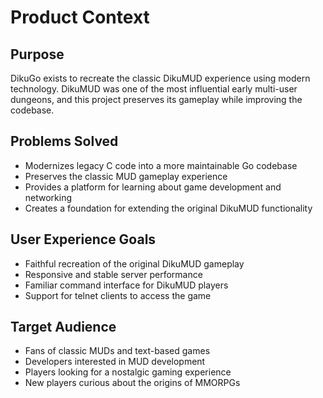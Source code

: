 # Product Context

## Purpose
DikuGo exists to recreate the classic DikuMUD experience using modern technology. DikuMUD was one of the most influential early multi-user dungeons, and this project preserves its gameplay while improving the codebase.

## Problems Solved
- Modernizes legacy C code into a more maintainable Go codebase
- Preserves the classic MUD gameplay experience
- Provides a platform for learning about game development and networking
- Creates a foundation for extending the original DikuMUD functionality

## User Experience Goals
- Faithful recreation of the original DikuMUD gameplay
- Responsive and stable server performance
- Familiar command interface for DikuMUD players
- Support for telnet clients to access the game

## Target Audience
- Fans of classic MUDs and text-based games
- Developers interested in MUD development
- Players looking for a nostalgic gaming experience
- New players curious about the origins of MMORPGs